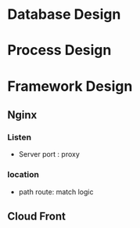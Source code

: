 # Database Design


# Process Design



# Framework Design
## Nginx
### Listen
- Server port : proxy

### location
- path route: match logic


## Cloud Front
